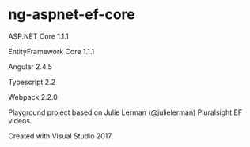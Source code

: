 # ng-aspnet-ef-core

ASP.NET Core 1.1.1

EntityFramework Core 1.1.1

Angular 2.4.5

Typescript 2.2

Webpack 2.2.0


Playground project based on Julie Lerman (@julielerman) Pluralsight EF videos.

Created with Visual Studio 2017.
